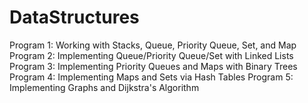 # DataStructures
Program 1: Working with Stacks, Queue, Priority Queue, Set, and Map
Program 2: Implementing Queue/Priority Queue/Set with Linked Lists <n>
Program 3: Implementing Priority Queues and Maps with Binary Trees <n>
Program 4: Implementing Maps and Sets via Hash Tables <n>
Program 5: Implementing Graphs and Dijkstra's Algorithm <n>
